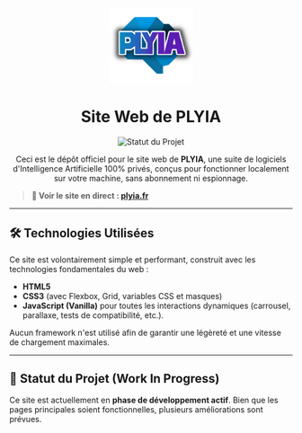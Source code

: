 <p align="center">
  <img src="./images/PLYIA_Icon.png" alt="Logo PLYIA" width="150"/>
</p>
<h1 align="center">Site Web de PLYIA</h1>

<p align="center">
  <img src="https://img.shields.io/badge/Statut-En%20Développement%20(WIP)-orange" alt="Statut du Projet">
</p>

<p align="center">
  Ceci est le dépôt officiel pour le site web de <strong>PLYIA</strong>, une suite de logiciels d'Intelligence Artificielle 100% privés, conçus pour fonctionner localement sur votre machine, sans abonnement ni espionnage.
</p>

> **🔗 Voir le site en direct : [plyia.fr](https://plyia.github.io)**

---

## 🛠️ Technologies Utilisées

Ce site est volontairement simple et performant, construit avec les technologies fondamentales du web :

*   **HTML5**
*   **CSS3** (avec Flexbox, Grid, variables CSS et masques)
*   **JavaScript (Vanilla)** pour toutes les interactions dynamiques (carrousel, parallaxe, tests de compatibilité, etc.).

Aucun framework n'est utilisé afin de garantir une légèreté et une vitesse de chargement maximales.

---

## 🚧 Statut du Projet (Work In Progress)

Ce site est actuellement en **phase de développement actif**. Bien que les pages principales soient fonctionnelles, plusieurs améliorations sont prévues.
